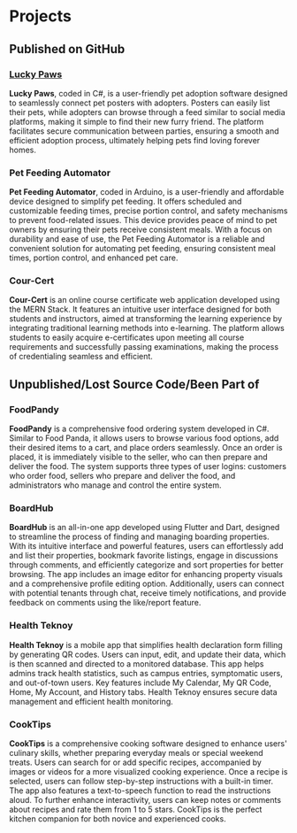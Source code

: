 # Projects

## Published on GitHub

### [Lucky Paws](https://github.com/carlaw286/Projects/tree/main/Lucky%20Paws)
**Lucky Paws**, coded in C#, is a user-friendly pet adoption software designed to seamlessly connect pet posters with adopters. Posters can easily list their pets, while adopters can browse through a feed similar to social media platforms, making it simple to find their new furry friend. The platform facilitates secure communication between parties, ensuring a smooth and efficient adoption process, ultimately helping pets find loving forever homes.

### Pet Feeding Automator
**Pet Feeding Automator**, coded in Arduino, is a user-friendly and affordable device designed to simplify pet feeding. It offers scheduled and customizable feeding times, precise portion control, and safety mechanisms to prevent food-related issues. This device provides peace of mind to pet owners by ensuring their pets receive consistent meals. With a focus on durability and ease of use, the Pet Feeding Automator is a reliable and convenient solution for automating pet feeding, ensuring consistent meal times, portion control, and enhanced pet care.

### Cour-Cert
**Cour-Cert** is an online course certificate web application developed using the MERN Stack. It features an intuitive user interface designed for both students and instructors, aimed at transforming the learning experience by integrating traditional learning methods into e-learning. The platform allows students to easily acquire e-certificates upon meeting all course requirements and successfully passing examinations, making the process of credentialing seamless and efficient.

## Unpublished/Lost Source Code/Been Part of

### FoodPandy
**FoodPandy** is a comprehensive food ordering system developed in C#. Similar to Food Panda, it allows users to browse various food options, add their desired items to a cart, and place orders seamlessly. Once an order is placed, it is immediately visible to the seller, who can then prepare and deliver the food. The system supports three types of user logins: customers who order food, sellers who prepare and deliver the food, and administrators who manage and control the entire system.

### BoardHub
**BoardHub** is an all-in-one app developed using Flutter and Dart, designed to streamline the process of finding and managing boarding properties. With its intuitive interface and powerful features, users can effortlessly add and list their properties, bookmark favorite listings, engage in discussions through comments, and efficiently categorize and sort properties for better browsing. The app includes an image editor for enhancing property visuals and a comprehensive profile editing option. Additionally, users can connect with potential tenants through chat, receive timely notifications, and provide feedback on comments using the like/report feature.

### Health Teknoy
**Health Teknoy** is a mobile app that simplifies health declaration form filling by generating QR codes. Users can input, edit, and update their data, which is then scanned and directed to a monitored database. This app helps admins track health statistics, such as campus entries, symptomatic users, and out-of-town users. Key features include My Calendar, My QR Code, Home, My Account, and History tabs. Health Teknoy ensures secure data management and efficient health monitoring.

### CookTips
**CookTips** is a comprehensive cooking software designed to enhance users' culinary skills, whether preparing everyday meals or special weekend treats. Users can search for or add specific recipes, accompanied by images or videos for a more visualized cooking experience. Once a recipe is selected, users can follow step-by-step instructions with a built-in timer. The app also features a text-to-speech function to read the instructions aloud. To further enhance interactivity, users can keep notes or comments about recipes and rate them from 1 to 5 stars. CookTips is the perfect kitchen companion for both novice and experienced cooks.
